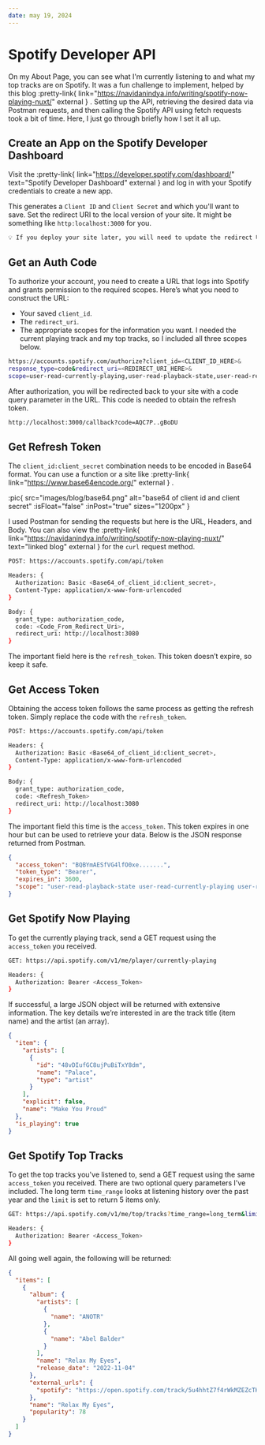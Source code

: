 ```yaml
---
date: may 19, 2024
---
```


# Spotify Developer API

On my About Page, you can see what I'm currently listening to and what my top tracks are on Spotify. It was a fun challenge to implement, helped by this blog :pretty-link{ link="https://navidanindya.info/writing/spotify-now-playing-nuxt/" external } . Setting up the API, retrieving the desired data via Postman requests, and then calling the Spotify API using fetch requests took a bit of time. Here, I just go through briefly how I set it all up.

## Create an App on the Spotify Developer Dashboard

Visit the :pretty-link{ link="https://developer.spotify.com/dashboard/" text="Spotify Developer Dashboard" external } and log in with your Spotify credentials to create a new app.

This generates a `Client ID` and `Client Secret` and which you'll want to save. Set the redirect URI to the local version of your site. It might be something like `http:localhost:3000` for you.

```tex
💡 If you deploy your site later, you will need to update the redirect URI to match the deployed site's URL.
```

## Get an Auth Code

To authorize your account, you need to create a URL that logs into Spotify and grants permission to the required scopes. Here’s what you need to construct the URL:

- Your saved `client_id`.
- The `redirect_uri`.
- The appropriate scopes for the information you want. I needed the current playing track and my top tracks, so I included all three scopes below.

```bash
https://accounts.spotify.com/authorize?client_id=<CLIENT_ID_HERE>&
response_type=code&redirect_uri=<REDIRECT_URI_HERE>&
scope=user-read-currently-playing,user-read-playback-state,user-read-recently-played,user-top-read
```

After authorization, you will be redirected back to your site with a code query parameter in the URL. This code is needed to obtain the refresh token.

```bash
http://localhost:3000/callback?code=AQC7P..gBoDU
```

## Get Refresh Token

The `client_id:client_secret` combination needs to be encoded in Base64 format. You can use a function or a site like :pretty-link{ link="https://www.base64encode.org/" external } .

:pic{ src="images/blog/base64.png" alt="base64 of client id and client secret" :isFloat="false" :inPost="true" sizes="1200px" }

I used Postman for sending the requests but here is the URL, Headers, and Body. You can also view the :pretty-link{ link="https://navidanindya.info/writing/spotify-now-playing-nuxt/" text="linked blog" external } for the `curl` request method.

```bash
POST: https://accounts.spotify.com/api/token

Headers: {
  Authorization: Basic <Base64_of_client_id:client_secret>,
  Content-Type: application/x-www-form-urlencoded
}

Body: {
  grant_type: authorization_code,
  code: <Code_From_Redirect_Uri>,
  redirect_uri: http://localhost:3080
}
```

The important field here is the `refresh_token`. This token doesn’t expire, so keep it safe.

## Get Access Token

Obtaining the access token follows the same process as getting the refresh token. Simply replace the code with the `refresh_token`.

```bash
POST: https://accounts.spotify.com/api/token

Headers: {
  Authorization: Basic <Base64_of_client_id:client_secret>,
  Content-Type: application/x-www-form-urlencoded
}

Body: {
  grant_type: authorization_code,
  code: <Refresh_Token>
  redirect_uri: http://localhost:3080
}
```

The important field this time is the `access_token`. This token expires in one hour but can be used to retrieve your data. Below is the JSON response returned from Postman.

```json
{
  "access_token": "BQBYmAESfVG4lfO0xe.......",
  "token_type": "Bearer",
  "expires_in": 3600,
  "scope": "user-read-playback-state user-read-currently-playing user-read-recently-played user-top-read"
}
```

## Get Spotify Now Playing

To get the currently playing track, send a GET request using the `access_token` you received.

```bash
GET: https://api.spotify.com/v1/me/player/currently-playing

Headers: {
  Authorization: Bearer <Access_Token>
}
```

If successful, a large JSON object will be returned with extensive information. The key details we’re interested in are the track title (item name) and the artist (an array).

```json
{
  "item": {
    "artists": [
      {
        "id": "48vDIufGC8ujPuBiTxY8dm",
        "name": "Palace",
        "type": "artist"
      }
    ],
    "explicit": false,
    "name": "Make You Proud"
  },
  "is_playing": true
}
```

## Get Spotify Top Tracks

To get the top tracks you've listened to, send a GET request using the same `access_token` you received. There are two optional query parameters I've included. The long term `time_range` looks at listening history over the past year and the `limit` is set to return 5 items only.

```bash
GET: https://api.spotify.com/v1/me/top/tracks?time_range=long_term&limit=5

Headers: {
  Authorization: Bearer <Access_Token>
}
```

All going well again, the following will be returned:

```json
{
  "items": [
    {
      "album": {
        "artists": [
          {
            "name": "ANOTR"
          },
          {
            "name": "Abel Balder"
          }
        ],
        "name": "Relax My Eyes",
        "release_date": "2022-11-04"
      },
      "external_urls": {
        "spotify": "https://open.spotify.com/track/5u4hhtZ7f4rWkMZEZcTKrH"
      },
      "name": "Relax My Eyes",
      "popularity": 78
    }
  ]
}
```
